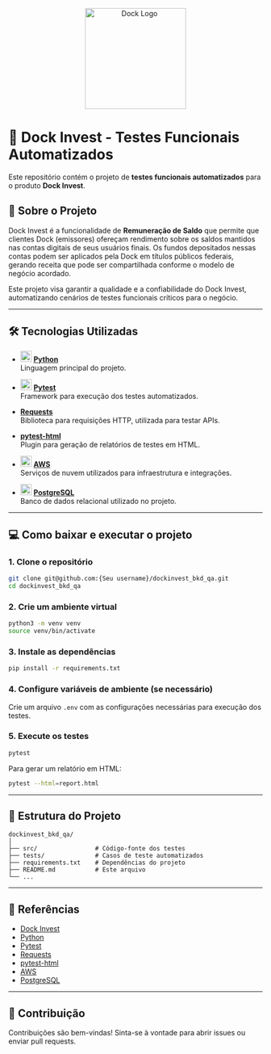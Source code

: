 <p align="center">
  <img src="https://files.readme.io/f29a06b-small-210823.Dock.Logo.REFINADO.RGB_Azul.png" alt="Dock Logo" width="200"/>
</p>

# 🚀 Dock Invest - Testes Funcionais Automatizados

Este repositório contém o projeto de **testes funcionais automatizados** para o produto **Dock Invest**.

## 📝 Sobre o Projeto

Dock Invest é a funcionalidade de **Remuneração de Saldo** que permite que clientes Dock (emissores) ofereçam rendimento sobre os saldos mantidos nas contas digitais de seus usuários finais. Os fundos depositados nessas contas podem ser aplicados pela Dock em títulos públicos federais, gerando receita que pode ser compartilhada conforme o modelo de negócio acordado.

Este projeto visa garantir a qualidade e a confiabilidade do Dock Invest, automatizando cenários de testes funcionais críticos para o negócio.

---

## 🛠️ Tecnologias Utilizadas

- <img src="https://cdn.jsdelivr.net/gh/devicons/devicon/icons/python/python-original.svg" alt="Python" width="22"/> **[Python](https://docs.python.org/3/)**  
  Linguagem principal do projeto.

- <img src="https://cdn.jsdelivr.net/gh/devicons/devicon/icons/pytest/pytest-original.svg" alt="Pytest" width="22"/> **[Pytest](https://docs.pytest.org/en/stable/)**  
  Framework para execução dos testes automatizados.

- **[Requests](https://docs.python-requests.org/en/latest/)**  
  Biblioteca para requisições HTTP, utilizada para testar APIs.

- **[pytest-html](https://pytest-html.readthedocs.io/en/latest/)**  
  Plugin para geração de relatórios de testes em HTML.

- <img src="https://upload.wikimedia.org/wikipedia/commons/thumb/9/93/Amazon_Web_Services_Logo.svg/2560px-Amazon_Web_Services_Logo.svg.png" alt="AWS" width="22"/> **[AWS](https://aws.amazon.com/pt/documentation/)**  
  Serviços de nuvem utilizados para infraestrutura e integrações.

- <img src="https://cdn.jsdelivr.net/gh/devicons/devicon/icons/postgresql/postgresql-original.svg" alt="PostgreSQL" width="22"/> **[PostgreSQL](https://www.postgresql.org/docs/)**  
  Banco de dados relacional utilizado no projeto.

---

## 💻 Como baixar e executar o projeto

### 1. Clone o repositório

```bash
git clone git@github.com:{Seu username}/dockinvest_bkd_qa.git
cd dockinvest_bkd_qa
```

### 2. Crie um ambiente virtual

```bash
python3 -m venv venv
source venv/bin/activate
```

### 3. Instale as dependências

```bash
pip install -r requirements.txt
```

### 4. Configure variáveis de ambiente (se necessário)

Crie um arquivo `.env` com as configurações necessárias para execução dos testes.

### 5. Execute os testes

```bash
pytest
```

Para gerar um relatório em HTML:

```bash
pytest --html=report.html
```

---

## 📂 Estrutura do Projeto

```
dockinvest_bkd_qa/
│
├── src/                # Código-fonte dos testes
├── tests/              # Casos de teste automatizados
├── requirements.txt    # Dependências do projeto
├── README.md           # Este arquivo
└── ...
```

---

## 📄 Referências

- [Dock Invest](https://developers.dock.tech/docs/remunera%C3%A7%C3%A3o-de-saldo-dock)
- [Python](https://docs.python.org/3/)
- [Pytest](https://docs.pytest.org/en/stable/)
- [Requests](https://docs.python-requests.org/en/latest/)
- [pytest-html](https://pytest-html.readthedocs.io/en/latest/)
- [AWS](https://aws.amazon.com/pt/documentation/)
- [PostgreSQL](https://www.postgresql.org/docs/)

---

## 🤝 Contribuição

Contribuições são bem-vindas! Sinta-se à vontade para abrir issues ou enviar pull requests.

